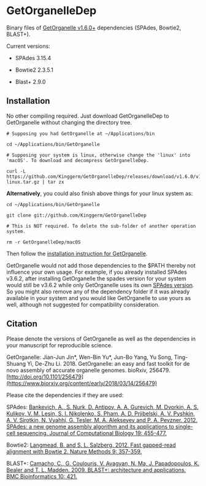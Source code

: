 # GetOrganelleDep

Binary files of [GetOrganelle v1.6.0+](https://github.com/Kinggerm/GetOrganelle) dependencies (SPAdes, Bowtie2, BLAST+).

Current versions:

* SPAdes	3.15.4

* Bowtie2	2.3.5.1

* Blast+	2.9.0


## Installation

No other compiling required. Just download GetOrganelleDep to GetOrganelle without changing the directory tree. 

    # Supposing you had GetOrganelle at ~/Applications/bin
    
    cd ~/Applications/bin/GetOrganelle
    
    # Supposing your system is linux, otherwise change the 'linux' into 'macOS'. To download and decompress GetOrganelleDep.
    
    curl -L https://github.com/Kinggerm/GetOrganelleDep/releases/download/v1.6.0/v1.6.0-linux.tar.gz | tar zx

<b>Alternatively</b>, you could also finish above things for your linux system as:

    cd ~/Applications/bin/GetOrganelle
    
    git clone git://github.com/Kinggerm/GetOrganelleDep
    
    # This is NOT required. To delete the sub-folder of another operation system. 
    
    rm -r GetOrganelleDep/macOS
    
Then follow the [installation instruction for GetOrganelle](https://github.com/Kinggerm/GetOrganelle#installation).

GetOrganelle would not add those dependencies to the $PATH thereby not influence your own usage. For example, if you already installed SPAdes v3.6.2, after installing GetOrganelle the spades version for your system would still be v3.6.2 while only GetOrganelle uses its own [SPAdes version](https://github.com/Kinggerm/GetOrganelleDep/linux/SPAdes/share/spades/VERSION). So you might also remove any of the dependency folder if it was already available in your system and you would like GetOrganelle to use yours as well, although not suggested for compatibility consideration.

## Citation

Please denote the versions of GetOrganelle as well as the dependencies in your manuscript for reproducible science.

GetOrganelle: Jian-Jun Jin*, Wen-Bin Yu*, Jun-Bo Yang, Yu Song, Ting-Shuang Yi, De-Zhu Li. 2018. GetOrganelle: an easy and fast toolkit for de novo assembly of accurate organelle genomes. bioRxiv, 256479. [http://doi.org/10.1101/256479](https://www.biorxiv.org/content/early/2018/03/14/256479)

Please cite the dependencies if they are used:

SPAdes: [Bankevich, A., S. Nurk, D. Antipov, A. A. Gurevich, M. Dvorkin, A. S. Kulikov, V. M. Lesin, S. I. Nikolenko, S. Pham, A. D. Prjibelski, A. V. Pyshkin, A. V. Sirotkin, N. Vyahhi, G. Tesler, M. A. Alekseyev and P. A. Pevzner. 2012. SPAdes: a new genome assembly algorithm and its applications to single-cell sequencing. Journal of Computational Biology 19: 455-477.](https://www.liebertpub.com/doi/abs/10.1089/cmb.2012.0021)

Bowtie2: [Langmead, B. and S. L. Salzberg. 2012. Fast gapped-read alignment with Bowtie 2. Nature Methods 9: 357-359.](https://www.nature.com/articles/nmeth.1923)

BLAST+: [Camacho, C., G. Coulouris, V. Avagyan, N. Ma, J. Papadopoulos, K. Bealer and T. L. Madden. 2009. BLAST+: architecture and applications. BMC Bioinformatics 10: 421.](https://bmcbioinformatics.biomedcentral.com/articles/10.1186/1471-2105-10-421)
